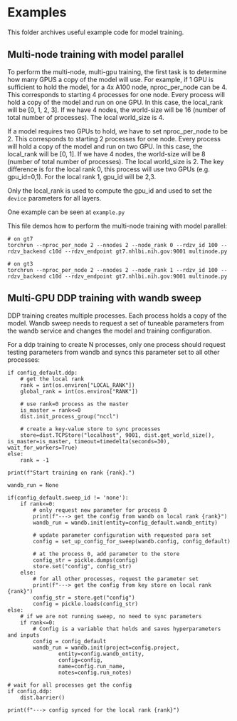 # Examples

This folder archives useful example code for model training.

## Multi-node training with model parallel

To perform the multi-node, multi-gpu training, the first task is to determine how many GPUS a copy of the model will use. For example, if 1 GPU is sufficient to hold the model, for a 4x A100 node, nproc_per_node can be 4. This corresponds to starting 4 processes for one node. Every process will hold a copy of the model and run on one GPU. In this case, the local_rank will be [0, 1, 2, 3]. If we have 4 nodes, the world-size will be 16 (number of total number of processes). The local world_size is 4.

If a model requires two GPUs to hold, we have to set nproc_per_node to be 2. This corresponds to starting 2 processes for one node. Every process will hold a copy of the model and run on two GPU. In this case, the local_rank will be [0, 1]. If we have 4 nodes, the world-size will be 8 (number of total number of processes). The local world_size is 2. The key difference is for the local rank 0, this process will use two GPUs (e.g. gpu_id=0,1). For the local rank 1, gpu_id will be 2,3. 

Only the local_rank is used to compute the gpu_id and used to set the `device` parameters for all layers.

One example can be seen at `example.py`

This file demos how to perform the multi-node training with model parallel:

```
# on gt7
torchrun --nproc_per_node 2 --nnodes 2 --node_rank 0 --rdzv_id 100 --rdzv_backend c10d --rdzv_endpoint gt7.nhlbi.nih.gov:9001 multinode.py

# on gt3
torchrun --nproc_per_node 2 --nnodes 2 --node_rank 1 --rdzv_id 100 --rdzv_backend c10d --rdzv_endpoint gt7.nhlbi.nih.gov:9001 multinode.py
```

## Multi-GPU DDP training with wandb sweep

DDP training creates multiple processes. Each process holds a copy of the model. Wandb sweep needs to request a set of tuneable parameters from the wandb service and changes the model and training configuration. 

For a ddp training to create N processes, only one process should request testing parameters from wandb and syncs this parameter set to all other processes:

```
if config_default.ddp:      
    # get the local rank
    rank = int(os.environ["LOCAL_RANK"])
    global_rank = int(os.environ["RANK"])

    # use rank=0 process as the master
    is_master = rank<=0
    dist.init_process_group("nccl")   

    # create a key-value store to sync processes     
    store=dist.TCPStore("localhost", 9001, dist.get_world_size(), is_master=is_master, timeout=timedelta(seconds=30), wait_for_workers=True)
else:
    rank = -1
    
print(f"Start training on rank {rank}.")

wandb_run = None

if(config_default.sweep_id != 'none'):
    if rank<=0:
        # only request new parameter for process 0
        print(f"---> get the config from wandb on local rank {rank}")
        wandb_run = wandb.init(entity=config_default.wandb_entity)

        # update parameter configuration with requested para set
        config = set_up_config_for_sweep(wandb.config, config_default)   
        
        # at the process 0, add parameter to the store
        config_str = pickle.dumps(config)     
        store.set("config", config_str)
    else:
        # for all other processes, request the parameter set
        print(f"---> get the config from key store on local rank {rank}")
        config_str = store.get("config")
        config = pickle.loads(config_str)
else:
    # if we are not running sweep, no need to sync parameters
    if rank<=0:
        # Config is a variable that holds and saves hyperparameters and inputs
        config = config_default
        wandb_run = wandb.init(project=config.project, 
                entity=config.wandb_entity, 
                config=config, 
                name=config.run_name, 
                notes=config.run_notes)

# wait for all processes get the config
if config.ddp:                        
    dist.barrier()

print(f"---> config synced for the local rank {rank}")
```

